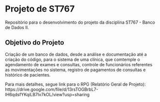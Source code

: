 # Projeto de ST767
<p>Repositório para o desenvolvimento do projeto da disciplina ST767 - Banco de Dados II.</p>
<h2>Objetivo do Projeto</h2>
<p>Criação de um banco de dados, desde a análise e documentação até a criação do código, para o sistema de uma clínica, que comtemple o agendamento de exames e consultas, controle de funcionários referentes as movimentações no sistema, registro de pagamentos de consultas e histórico de pacientes. </p>
<p>Para mais detalhes, segue link para o RPG (Relatório Geral de Projeto):</br>
https://drive.google.com/file/d/13rsTOGBrbL7-IH6qdsfYKqiLB7Iv7kOL/view?usp=sharing</p>
